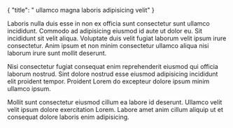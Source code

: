 {
  "title": " ullamco magna laboris adipisicing velit"
}

Laboris nulla duis esse in non ex officia sunt consectetur sunt ullamco incididunt. Commodo ad adipisicing eiusmod id aute ut dolor eu. Sit incididunt sit velit aliqua. Voluptate duis velit fugiat laborum velit ipsum irure consectetur. Anim ipsum et non minim consectetur ullamco aliqua nisi laborum irure sunt mollit deserunt.

Nisi consectetur fugiat consequat enim reprehenderit eiusmod qui officia laborum nostrud. Sint dolore nostrud esse eiusmod adipisicing incididunt elit proident tempor. Proident Lorem do excepteur dolore ipsum minim ullamco ipsum.

Mollit sunt consectetur eiusmod cillum ea labore id deserunt. Ullamco velit velit ipsum dolore exercitation Lorem. Labore amet anim cillum aliquip ut et consequat dolore laboris enim adipisicing.